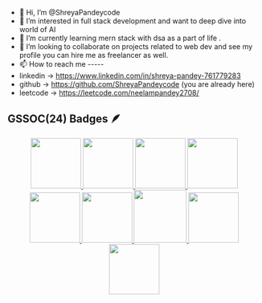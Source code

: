- 👋 Hi, I’m @ShreyaPandeycode
- 👀 I’m interested in full stack development and want to deep dive into world of AI
- 🌱 I’m currently learning mern stack with dsa as a part of life .
- 💞️ I’m looking to collaborate on projects related to web dev and see my profile you can hire me as freelancer as well.
- 📫 How to reach me -----
- linkedin -> https://www.linkedin.com/in/shreya-pandey-761779283
- github -> https://github.com/ShreyaPandeycode  (you are already here)
- leetcode -> https://leetcode.com/neelampandey2708/ 
## GSSOC(24) Badges 🪶
<div style='display:flex; align-items:center; gap: 10px;' align='center'><a href="https://gssoc.girlscript.tech/leaderboard">
<img src="https://raw.githubusercontent.com/GSSoC24/Postman-Challenge/main/docs/assets/Postman%20White.png" width="100px" height="100px" />
  <img src="https://raw.githubusercontent.com/GSSoC24/Postman-Challenge/main/docs/assets/1.png" width="100px" height="100px" />
  <img src="https://raw.githubusercontent.com/GSSoC24/Postman-Challenge/main/docs/assets/2.png" width="100px" height="100px" />
  <img src="https://raw.githubusercontent.com/GSSoC24/Postman-Challenge/main/docs/assets/3.png" width="100px" height="100px" />
  <img src="https://raw.githubusercontent.com/GSSoC24/Postman-Challenge/main/docs/assets/4.png" width="100px" height="100px" />
  <img src="https://raw.githubusercontent.com/GSSoC24/Postman-Challenge/main/docs/assets/5.png" width="100px" height="100px" />
  <img src="https://raw.githubusercontent.com/GSSoC24/Postman-Challenge/main/docs/assets/6.png" width="105px" height="105px" />
  <img src="https://raw.githubusercontent.com/GSSoC24/Postman-Challenge/main/docs/assets/7.png" width="100px" height="100px" />
  <img src="https://raw.githubusercontent.com/GSSoC24/Postman-Challenge/main/docs/assets/8.png" width="100px" height="100px" />
 
</div>

<!---
ShreyaPandeycode/ShreyaPandeycode is a ✨ special ✨ repository because its `README.md` (this file) appears on your GitHub profile.
You can click the Preview link to take a look at your changes.
--->
